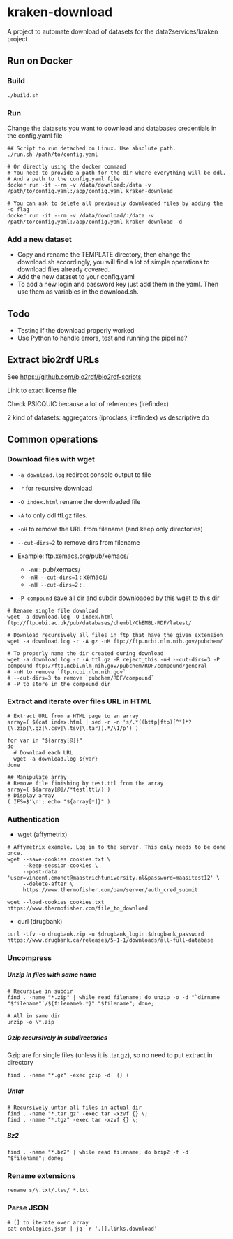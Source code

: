 # kraken-download

A project to automate download of datasets for the data2services/kraken project

## Run on Docker

### Build

```shell
./build.sh
```

### Run

Change the datasets you want to download and databases credentials in the config.yaml file

```shell
## Script to run detached on Linux. Use absolute path.
./run.sh /path/to/config.yaml

# Or directly using the docker command
# You need to provide a path for the dir where everything will be ddl.
# And a path to the config.yaml file
docker run -it --rm -v /data/download:/data -v /path/to/config.yaml:/app/config.yaml kraken-download

# You can ask to delete all previously downloaded files by adding the -d flag
docker run -it --rm -v /data/download/:/data -v /path/to/config.yaml:/app/config.yaml kraken-download -d
```



### Add a new dataset

* Copy and rename the TEMPLATE directory, then change the download.sh accordingly, you will find a lot of simple operations to download files already covered.
* Add the new dataset to your config.yaml
* To add a new login and password key just add them in the yaml. Then use them as variables in the download.sh.

## Todo

* Testing if the download properly worked
* Use Python to handle errors, test and running the pipeline?



## Extract bio2rdf URLs

See https://github.com/bio2rdf/bio2rdf-scripts

Link to exact license file

Check PSICQUIC because a lot of references (irefindex)

2 kind of datasets: aggregators (iproclass, irefindex) vs descriptive db



## Common operations

### Download files with wget

* `-a download.log` redirect console output to file

* `-r` for recursive download
* `-O index.html` rename the downloaded file 
* `-A` to only ddl ttl.gz files. 
* `-nH` to remove the URL from filename (and keep only directories)
* `--cut-dirs=2` to remove dirs from filename
* Example: ftp.xemacs.org/pub/xemacs/
  * `-nH` : pub/xemacs/
  * `-nH --cut-dirs=1` : xemacs/
  * `-nH --cut-dirs=2` : .
* `-P compound` save all dir and subdir downloaded by this wget to this dir

```shell
# Rename single file download
wget -a download.log -O index.html ftp://ftp.ebi.ac.uk/pub/databases/chembl/ChEMBL-RDF/latest/

# Download recursively all files in ftp that have the given extension
wget -a download.log -r -A gz -nH ftp://ftp.ncbi.nlm.nih.gov/pubchem/

# To properly name the dir created during download
wget -a download.log -r -A ttl.gz -R reject_this -nH --cut-dirs=3 -P compound ftp://ftp.ncbi.nlm.nih.gov/pubchem/RDF/compound/general
# -nH to remove `ftp.ncbi.nlm.nih.gov`
# --cut-dirs=3 to remove `pubchem/RDF/compound`
# -P to store in the compound dir
```



### Extract and iterate over files URL in HTML

```shell
# Extract URL from a HTML page to an array
array=( $(cat index.html | sed -r -n 's/.*((http|ftp)[^"]*?(\.zip|\.gz|\.csv|\.tsv|\.tar)).*/\1/p') )

for var in "${array[@]}"
do
  # Download each URL
  wget -a download.log ${var}
done

## Manipulate array
# Remove file finishing by test.ttl from the array
array=( ${array[@]//*test.ttl/} )
# Display array
( IFS=$'\n'; echo "${array[*]}" )
```



### Authentication

* wget (affymetrix)

```shell
# Affymetrix example. Log in to the server. This only needs to be done once.
wget --save-cookies cookies.txt \
     --keep-session-cookies \
     --post-data 'user=vincent.emonet@maastrichtuniversity.nl&password=maasitest12' \
     --delete-after \
     https://www.thermofisher.com/oam/server/auth_cred_submit
     
wget --load-cookies cookies.txt  https://www.thermofisher.com/file_to_download
```

* curl (drugbank)

```shell
curl -Lfv -o drugbank.zip -u $drugbank_login:$drugbank_password https://www.drugbank.ca/releases/5-1-1/downloads/all-full-database
```



### Uncompress

##### Unzip in files with same name

```shell
# Recursive in subdir
find . -name "*.zip" | while read filename; do unzip -o -d "`dirname "$filename"`/${filename%.*}" "$filename"; done;

# All in same dir
unzip -o \*.zip
```

##### Gzip recursively in subdirectories

Gzip are for single files (unless it is .tar.gz), so no need to put extract in directory

```shell
find . -name "*.gz" -exec gzip -d  {} +
```

##### Untar

```shell
# Recursively untar all files in actual dir
find . -name "*.tar.gz" -exec tar -xzvf {} \;
find . -name "*.tgz" -exec tar -xzvf {} \;
```

##### Bz2

```shell
find . -name "*.bz2" | while read filename; do bzip2 -f -d "$filename"; done;
```

### Rename extensions

```shell
rename s/\.txt/.tsv/ *.txt
```

### Parse JSON

```shell
# [] to iterate over array
cat ontologies.json | jq -r '.[].links.download'
```

